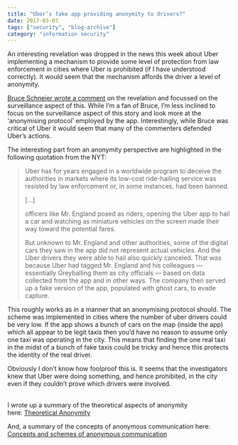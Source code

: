 ```yaml
---
title: "Uber’s fake app providing anonymity to drivers?"
date: 2017-03-07
tags: ["security", "blog-archive"]
category: "information security"
---
```


An interesting revelation was dropped in the news this week about Uber implementing a mechanism to provide some level of protection from law enforcement in cities where Uber is prohibited (if I have understood correctly). It would seem that the mechanism affords the driver a level of anonymity.

[Bruce Schneier wrote a comment](https://www.schneier.com/blog/archives/2017/03/uber_uses_ubiqu.html) on the revelation and focussed on the surveillance aspect of this. While I’m a fan of Bruce, I’m less inclined to focus on the surveillance aspect of this story and look more at the ‘anonymising protocol’ employed by the app. Interestingly, while Bruce was critical of Uber it would seem that many of the commenters defended Uber’s actions.

The interesting part from an anonymity perspective are highlighted in the following quotation from the NYT:

> Uber has for years engaged in a worldwide program to deceive the authorities in markets where its low-cost ride-hailing service was resisted by law enforcement or, in some instances, had been banned.
> 
> \[…\]
> 
> officers like Mr. England posed as riders, opening the Uber app to hail a car and watching as miniature vehicles on the screen made their way toward the potential fares.
> 
> But unknown to Mr. England and other authorities, some of the digital cars they saw in the app did not represent actual vehicles. And the Uber drivers they were able to hail also quickly canceled. That was because Uber had tagged Mr. England and his colleagues — essentially Greyballing them as city officials — based on data collected from the app and in other ways. The company then served up a fake version of the app, populated with ghost cars, to evade capture.

This roughly works as in a manner that an anonymising protocol should. The scheme was implemented in cities where the number of uber drivers could be very low. If the app shows a bunch of cars on the map (inside the app) which all appear to be legit taxis then you’d have no reason to assume only one taxi was operating in the city. This means that finding the one real taxi in the midst of a bunch of fake taxis could be tricky and hence this protects the identity of the real driver.

Obviously I don’t know how foolproof this is. It seems that the investigators knew that Uber were doing something, and hence prohibited, in the city even if they couldn’t prove which drivers were involved.

   
I wrote up a summary of the theoretical aspects of anonymity here: [Theoretical Anonymity](https://odinnsecurity.com/index.php/anonymity/theoretical-anonymity/)

And, a summary of the concepts of anonymous communication here: [Concepts and schemes of anonymous communication](https://odinnsecurity.com/index.php/anonymity/concepts-and-schemes-of-anonymous-communication/)
